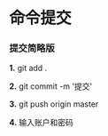 # 命令提交

### 提交简略版

**1.**    git add .

**2.**    git commit -m '提交'

**3.**    git push origin master

**4.**    输入账户和密码